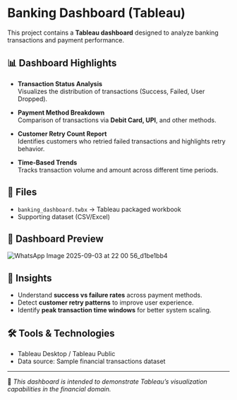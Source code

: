 # Banking Dashboard (Tableau)

This project contains a **Tableau dashboard** designed to analyze banking transactions and payment performance.

## 📊 Dashboard Highlights
- **Transaction Status Analysis**  
  Visualizes the distribution of transactions (Success, Failed, User Dropped).  

- **Payment Method Breakdown**  
  Comparison of transactions via **Debit Card, UPI**, and other methods.  

- **Customer Retry Count Report**  
  Identifies customers who retried failed transactions and highlights retry behavior.  

- **Time-Based Trends**  
  Tracks transaction volume and amount across different time periods.  

## 📂 Files
- `banking_dashboard.twbx` → Tableau packaged workbook  
- Supporting dataset (CSV/Excel)
## 📸 Dashboard Preview
![WhatsApp Image 2025-09-03 at 22 00 56_d1be1bb4](https://github.com/user-attachments/assets/b2844de1-599d-4240-bec7-6caa3c293163)


## 🚀 Insights
- Understand **success vs failure rates** across payment methods.  
- Detect **customer retry patterns** to improve user experience.  
- Identify **peak transaction time windows** for better system scaling.  

## 🛠️ Tools & Technologies
- Tableau Desktop / Tableau Public  
- Data source: Sample financial transactions dataset  

---

📌 *This dashboard is intended to demonstrate Tableau’s visualization capabilities in the financial domain.*  
